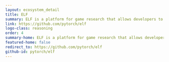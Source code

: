 ```yaml
---
layout: ecosystem_detail
title: ELF
summary: ELF is a platform for game research that allows developers to train and test their algorithms in various game environments.
link: https://github.com/pytorch/elf
logo-class: reasoning
order: 4
summary-home: ELF is a platform for game research that allows developers to train and test their algorithms in various game environments.
featured-home: false
redirect_to: https://github.com/pytorch/elf
github-id: pytorch/elf
---
```

